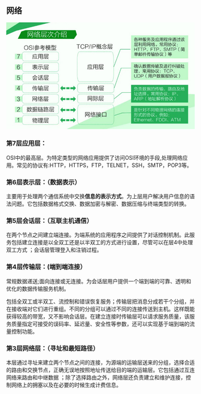 ## 网络

![](/image/4-6-1.jpg)

### 第7层应用层：

OSI中的最高层。为特定类型的网络应用提供了访问OSI环境的手段,处理网络应用。常见的协议有:HTTP，HTTPS，FTP，TELNET，SSH，SMTP，POP3等。

### 第6层表示层：（数据表示）

主要用于处理两个通信系统中交换**信息的表示方式**。为上层用户解决用户信息的语法问题。它包括数据格式交换、数据加密与解密、数据压缩与终端类型的转换。

### 第5层会话层：（互联主机通信）

在两个节点之间建立端连接。为端系统的应用程序之间提供了对话控制机制。此服务包括建立连接是以全双工还是以半双工的方式进行设置，尽管可以在层4中处理双工方式 ；会话层管理登入和注销过程。

### 第4层传输层：(端到端连接）

常规数据递送;面向连接或无连接。为会话层用户提供一个端到端的可靠、透明和优化的数据传输服务机制。

包括全双工或半双工、流控制和错误恢复服务；传输层把消息分成若干个分组，并在接收端对它们进行重组。不同的分组可以通过不同的连接传送到主机。这样既能获得较高的带宽，又不影响会话层。在建立连接时传输层可以请求服务质量，该服务质量指定可接受的误码率、延迟量、安全性等参数，还可以实现基于端到端的流量控制功能。

### 第3层网络层：（寻址和最短路径）

本层通过寻址来建立两个节点之间的连接，为源端的运输层送来的分组，选择合适的路由和交换节点，正确无误地按照地址传送给目的端的运输层。它包括通过互连网络来路由和中继数据 ；除了选择路由之外，网络层还负责建立和维护连接，控制网络上的拥塞以及在必要的时候生成计费信息。